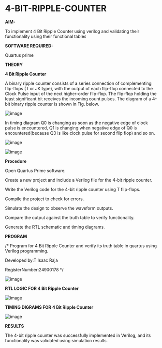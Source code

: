 # 4-BIT-RIPPLE-COUNTER

**AIM:**

To implement  4 Bit Ripple Counter using verilog and validating their functionality using their functional tables

**SOFTWARE REQUIRED:**

Quartus prime

**THEORY**

**4 Bit Ripple Counter**

A binary ripple counter consists of a series connection of complementing flip-flops (T or JK type), with the output of each flip-flop connected to the Clock Pulse input of the next higher-order flip-flop. The flip-flop holding the least significant bit receives the incoming count pulses. The diagram of a 4-bit binary ripple counter is shown in Fig. below.

![image](https://github.com/naavaneetha/4-BIT-RIPPLE-COUNTER/assets/154305477/cb4b74d4-31ab-4359-95d0-d22e67daba13)

In timing diagram Q0 is changing as soon as the negative edge of clock pulse is encountered, Q1 is changing when negative edge of Q0 is encountered(because Q0 is like clock pulse for second flip flop) and so on.

![image](https://github.com/naavaneetha/4-BIT-RIPPLE-COUNTER/assets/154305477/a573a7d6-014e-4e54-93e6-e2ac9530960b)

![image](https://github.com/naavaneetha/4-BIT-RIPPLE-COUNTER/assets/154305477/85e1958a-2fc1-49bb-9a9f-d58ccbf3663c)

**Procedure**

Open Quartus Prime software.

Create a new project and include a Verilog file for the 4-bit ripple counter.

Write the Verilog code for the 4-bit ripple counter using T flip-flops.

Compile the project to check for errors.

Simulate the design to observe the waveform outputs.

Compare the output against the truth table to verify functionality.

Generate the RTL schematic and timing diagrams.

**PROGRAM**

/* Program for 4 Bit Ripple Counter and verify its truth table in quartus using Verilog programming.

 Developed by:T Isaac Raja
 
 RegisterNumber:24900178
*/

![image](https://github.com/user-attachments/assets/6f04180b-4413-4a4d-86c7-744bfd531bfc)


**RTL LOGIC FOR 4 Bit Ripple Counter**

![image](https://github.com/user-attachments/assets/367f3697-d3b3-40ef-aaf1-69f3b78d0db1)


**TIMING DIGRAMS FOR 4 Bit Ripple Counter**

![image](https://github.com/user-attachments/assets/1cedfa5f-dec9-4b49-926f-cfb809ff9e6e)


**RESULTS**

The 4-bit ripple counter was successfully implemented in Verilog, and its functionality was validated using simulation results.
